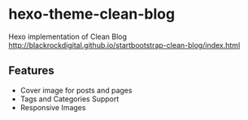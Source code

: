 # hexo-theme-clean-blog
Hexo implementation of Clean Blog http://blackrockdigital.github.io/startbootstrap-clean-blog/index.html

## Features

- Cover image for posts and pages
- Tags and Categories Support
- Responsive Images